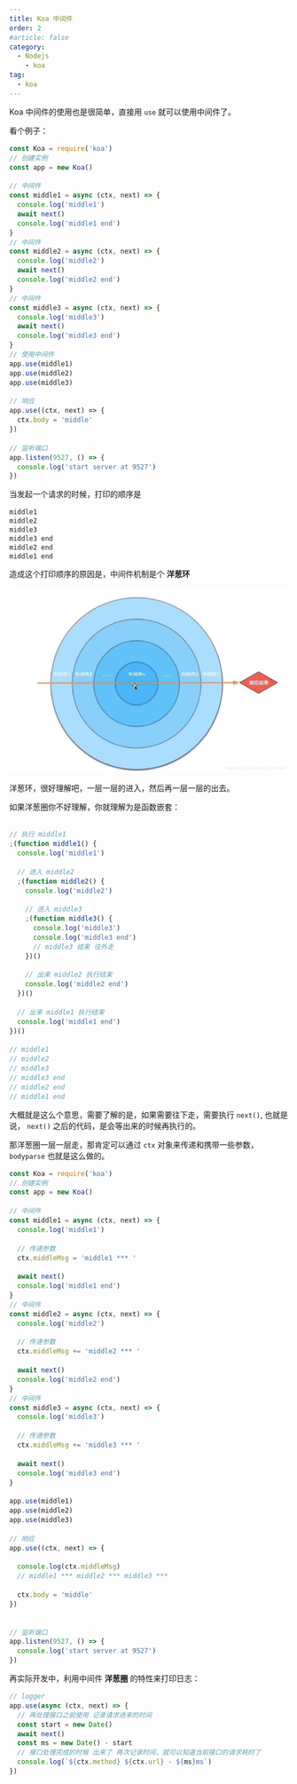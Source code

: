 ```yaml
---
title: Koa 中间件
order: 2
#article: false
category:
  - Nodejs
    - koa
tag:
  - koa
---
```


Koa 中间件的使用也是很简单，直接用 `use` 就可以使用中间件了。

看个例子： 

```javascript
const Koa = require('koa')
// 创建实例
const app = new Koa()

// 中间件
const middle1 = async (ctx, next) => {
  console.log('middle1')
  await next()
  console.log('middle1 end')
}
// 中间件
const middle2 = async (ctx, next) => {
  console.log('middle2')
  await next()
  console.log('middle2 end')
}
// 中间件
const middle3 = async (ctx, next) => {
  console.log('middle3')
  await next()
  console.log('middle3 end')
}
// 使用中间件
app.use(middle1)
app.use(middle2)
app.use(middle3)

// 响应
app.use((ctx, next) => {
  ctx.body = 'middle'
})

// 监听端口
app.listen(9527, () => {
  console.log('start server at 9527')
})
```

当发起一个请求的时候，打印的顺序是

```text
middle1
middle2    
middle3    
middle3 end
middle2 end
middle1 end
```

造成这个打印顺序的原因是，中间件机制是个 **洋葱环**

![](images/middle1.png)

洋葱环，很好理解吧，一层一层的进入，然后再一层一层的出去。

如果洋葱圈你不好理解，你就理解为是函数嵌套：

```javascript

// 执行 middle1
;(function middle1() {
  console.log('middle1')

  // 进入 middle2
  ;(function middle2() {
    console.log('middle2')

    // 进入 middle3
    ;(function middle3() {
      console.log('middle3')
      console.log('middle3 end')
      // middle3 结束 往外走
    })()

    // 出来 middle2 执行结束
    console.log('middle2 end')
  })()

  // 出来 middle1 执行结束
  console.log('middle1 end')
})()

// middle1
// middle2
// middle3
// middle3 end
// middle2 end
// middle1 end
```

大概就是这么个意思，需要了解的是，如果需要往下走，需要执行 `next()`, 也就是说， `next()` 之后的代码，是会等出来的时候再执行的。

那洋葱圈一层一层走，那肯定可以通过 `ctx` 对象来传递和携带一些参数，`bodyparse` 也就是这么做的。

```javascript
const Koa = require('koa')
// 创建实例
const app = new Koa()

// 中间件
const middle1 = async (ctx, next) => {
  console.log('middle1')

  // 传递参数
  ctx.middleMsg = 'middle1 *** '

  await next()
  console.log('middle1 end')
}
// 中间件
const middle2 = async (ctx, next) => {
  console.log('middle2')

  // 传递参数
  ctx.middleMsg += 'middle2 *** '

  await next()
  console.log('middle2 end')
}
// 中间件
const middle3 = async (ctx, next) => {
  console.log('middle3')

  // 传递参数
  ctx.middleMsg += 'middle3 *** '

  await next()
  console.log('middle3 end')
}

app.use(middle1)
app.use(middle2)
app.use(middle3)

// 响应
app.use((ctx, next) => {

  console.log(ctx.middleMsg)
  // middle1 *** middle2 *** middle3 *** 

  ctx.body = 'middle'
})


// 监听端口
app.listen(9527, () => {
  console.log('start server at 9527')
})
```

再实际开发中，利用中间件 **洋葱圈** 的特性来打印日志：

```javascript
// logger
app.use(async (ctx, next) => {
  // 再处理接口之前使用 记录请求进来的时间
  const start = new Date()
  await next()
  const ms = new Date() - start
  // 接口处理完成的时候 出来了 再次记录时间，就可以知道当前接口的请求耗时了
  console.log(`${ctx.method} ${ctx.url} - ${ms}ms`)
})
```
